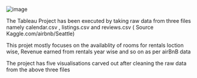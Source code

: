 ![image](https://github.com/Susanta-Analyst/Tableau--Project---Dashboard/assets/165849794/114c89e0-f6d9-45e9-9291-1ad62ce16e0b)

The Tableau Project has been executed by taking raw data from three files namely calendar.csv , listings.csv and reviews.csv ( Source Kaggle.com/airbnb/Seattle)

This projet mostly focuses on the availablity of rooms for rentals loction wise, Revenue earned from rentals year wise and so on as per airBnB data

The project has five visualisations carved out after cleaning the raw data from the above three files
